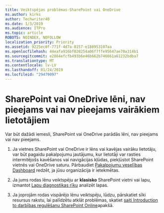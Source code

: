 ```yaml
---
title: Veiktspējas problēmas-SharePoint vai OneDrive
ms.author: kirks
author: Techwriter40
ms.date: 1/3/2019
ms.audience: ITPro
ms.topic: article
ROBOTS: NOINDEX, NOFOLLOW
localization_priority: Priority
ms.assetid: 9225ec0f-771f-4d7a-8157-e188953107aa
ms.openlocfilehash: 44eafa916bf020254a06f7ffe95647ae70a314b1
ms.sourcegitcommit: e2864efcfb493b6e46b662b746661a61232bdba7
ms.translationtype: MT
ms.contentlocale: lv-LV
ms.lasthandoff: 01/24/2019
ms.locfileid: "29479097"
---
```

# <a name="sharepoint-or-onedrive-slow-inaccessible-or-unavailable-for-multiple-users"></a>SharePoint vai OneDrive lēni, nav pieejams vai nav pieejams vairākiem lietotājiem

Var būt dažādi iemesli, SharePoint vai OneDrive parādās lēni, nav pieejams vai nav pieejams. 
  
1. Ja vietnes SharePoint vai OneDrive ir lēns vai kavējas vairāku lietotāju, var būt pagaidu pakalpojumu jautājumu, kur lietotāji var rasties intermitējošs kavēšanos vai navigācijas kļūdas, piekļūstot SharePoint vietnēs vai OneDrive saturu. Pārbaudiet [Pakalpojumu veselības Dashboard](https://admin.microsoft.com/AdminPortal/Home#/servicehealth) redzēt, ja jūsu organizācija ir ietekmētas. 
  
2. Ja jums rodas lēnu veiktspēju ar **klasisko** SharePoint vietni vai lapu, izmantot [Lapu diagnostikas rīku](https://aka.ms/perftool) analizēt lapas. 
  
3. Ja joprojām rodas vispārējo lēnu veiktspēju, lūdzu, pārskatiet sīki resursus rakstu, lai palīdzētu atklāt problēmas, skatiet [saiti Introduction to darbības regulēšanu SharePoint Online](https://go.microsoft.com/fwlink/?linkid=2024334)apakšā.
  

